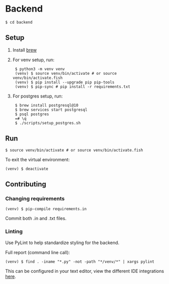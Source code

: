 # Backend

    $ cd backend

## Setup

1. Install [brew](https://brew.sh/)

1. For venv setup, run:

        $ python3 -m venv venv
        (venv) $ source venv/bin/activate # or source venv/bin/activate.fish
        (venv) $ pip install --upgrade pip pip-tools
        (venv) $ pip-sync # pip install -r requirements.txt

1. For postgres setup, run:

        $ brew install postgresql@10
        $ brew services start postgresql
        $ psql postgres
        =# \q
        $ ./scripts/setup_postgres.sh


## Run

    $ source venv/bin/activate # or source venv/bin/activate.fish

To exit the virtual environment:

    (venv) $ deactivate

## Contributing

### Changing requirements

    (venv) $ pip-compile requirements.in

Commit both .in and .txt files.


### Linting

Use PyLint to help standardize styling for the backend.

Full report (command line call):

    (venv) $ find . -iname "*.py" -not -path "*/venv/*" | xargs pylint

This can be configured in your text editor, view the different IDE integrations [here](https://pylint.readthedocs.io/en/latest/user_guide/ide-integration.html).
